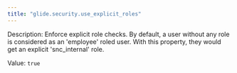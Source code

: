 ```yaml
---
title: "glide.security.use_explicit_roles"
---
```


Description: Enforce explicit role checks. By default, a user without any role is considered as an 'employee' roled user. With this property, they would get an explicit 'snc_internal' role.

Value: `true`